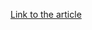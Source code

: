 [Link to the article](https://www.proofpoint.com/us/blog/threat-insight/security-brief-actor-uses-compromised-accounts-customized-social-engineering)
